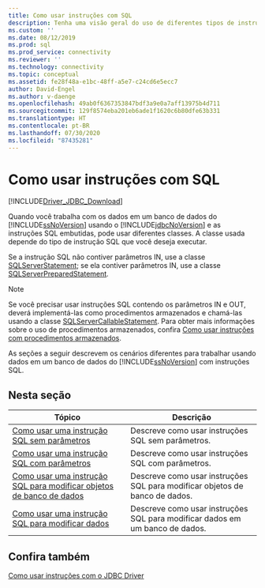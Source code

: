 ```yaml
---
title: Como usar instruções com SQL
description: Tenha uma visão geral do uso de diferentes tipos de instruções SQL com o Microsoft JDBC Driver para SQL Server.
ms.custom: ''
ms.date: 08/12/2019
ms.prod: sql
ms.prod_service: connectivity
ms.reviewer: ''
ms.technology: connectivity
ms.topic: conceptual
ms.assetid: fe28f48a-e1bc-48ff-a5e7-c24cd6e5ecc7
author: David-Engel
ms.author: v-daenge
ms.openlocfilehash: 49ab0f6367353847bdf3a9e0a7aff13975b4d711
ms.sourcegitcommit: 129f8574eba201eb6ade1f1620c6b80dfe63b331
ms.translationtype: HT
ms.contentlocale: pt-BR
ms.lasthandoff: 07/30/2020
ms.locfileid: "87435281"
---
```

# <a name="using-statements-with-sql"></a>Como usar instruções com SQL

[!INCLUDE[Driver_JDBC_Download](../../includes/driver_jdbc_download.md)]

Quando você trabalha com os dados em um banco de dados do [!INCLUDE[ssNoVersion](../../includes/ssnoversion-md.md)] usando o [!INCLUDE[jdbcNoVersion](../../includes/jdbcnoversion_md.md)] e as instruções SQL embutidas, pode usar diferentes classes. A classe usada depende do tipo de instrução SQL que você deseja executar.  
  
Se a instrução SQL não contiver parâmetros IN, use a classe [SQLServerStatement](../../connect/jdbc/reference/sqlserverstatement-class.md); se ela contiver parâmetros IN, use a classe [SQLServerPreparedStatement](../../connect/jdbc/reference/sqlserverpreparedstatement-class.md).  
  
> [!NOTE]  
> Se você precisar usar instruções SQL contendo os parâmetros IN e OUT, deverá implementá-las como procedimentos armazenados e chamá-las usando a classe [SQLServerCallableStatement](../../connect/jdbc/reference/sqlservercallablestatement-class.md). Para obter mais informações sobre o uso de procedimentos armazenados, confira [Como usar instruções com procedimentos armazenados](../../connect/jdbc/using-statements-with-stored-procedures.md).  
  
As seções a seguir descrevem os cenários diferentes para trabalhar usando dados em um banco de dados do [!INCLUDE[ssNoVersion](../../includes/ssnoversion-md.md)] com instruções SQL.  

## <a name="in-this-section"></a>Nesta seção  

| Tópico                                                                                                                        | Descrição                                                       |
| ---------------------------------------------------------------------------------------------------------------------------- | ----------------------------------------------------------------- |
| [Como usar uma instrução SQL sem parâmetros](../../connect/jdbc/using-an-sql-statement-with-no-parameters.md)                 | Descreve como usar instruções SQL sem parâmetros.   |
| [Como usar uma instrução SQL com parâmetros](../../connect/jdbc/using-an-sql-statement-with-parameters.md)                       | Descreve como usar instruções SQL com parâmetros.      |
| [Como usar uma instrução SQL para modificar objetos de banco de dados](../../connect/jdbc/using-an-sql-statement-to-modify-database-objects.md) | Descreve como usar instruções SQL para modificar objetos de banco de dados.   |
| [Como usar uma instrução SQL para modificar dados](../../connect/jdbc/using-an-sql-statement-to-modify-data.md)                         | Descreve como usar instruções SQL para modificar dados em um banco de dados. |
  
## <a name="see-also"></a>Confira também

[Como usar instruções com o JDBC Driver](../../connect/jdbc/using-statements-with-the-jdbc-driver.md)  
